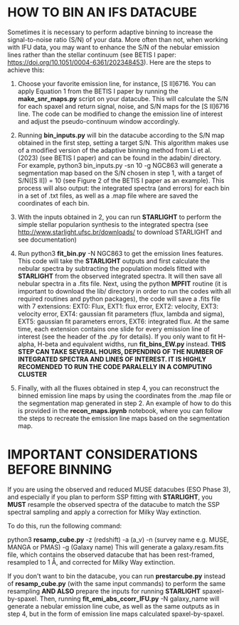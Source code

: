 # HOW TO BIN AN IFS DATACUBE


Sometimes it is necessary to perform adaptive binning to increase the signal-to-noise ratio (S/N) of your data. 
More often than not, when working with IFU data, you may want to enhance the S/N of the nebular emission lines rather than the stellar continuum 
(see BETIS I paper: https://doi.org/10.1051/0004-6361/202348453). Here are the steps to achieve this:

1. Choose your favorite emission line, for instance, [S II]6716. You can apply Equation 1 from the BETIS I paper by running the **make_snr_maps.py** script on your datacube. This will calculate the S/N for each spaxel and return signal, noise, and S/N maps for the [S II]6716 line. The code can be modified to change the emission line of interest and adjust the pseudo-continuum window accordingly.

2. Running **bin_inputs.py** will bin the datacube according to the S/N map obtained in the first step, setting a target S/N. This algorithm makes use of a modified version of the adaptive binning method from Li et al. (2023) (see BETIS I paper) and can be found in the adabin/ directory. For example, python3 bin_inputs.py -sn 10 -g NGC863 will generate a segmentation map based on the S/N chosen in step 1, with a target of S/N([S II]) = 10 (see Figure 2 of the BETIS I paper as an example). This process will also output: the integrated spectra (and errors) for each bin in a set of .txt files, as well as a .map file where are saved the coordinates of each bin.

3. With the inputs obtained in 2, you can run **STARLIGHT** to perform the simple stellar popularion synthesis to the integrated spectra (see http://www.starlight.ufsc.br/downloads/ to download STARLIGHT and see documentation)

4. Run python3 **fit_bin.py** -N NGC863 to get the emission lines features. This code will take the **STARLIGHT** outputs and first calculate the nebular spectra by subtracting the population models fitted with **STARLIGHT** from the observed integrated spectra. It will then save all nebular spectra in a .fits file. Next, using the python **MPFIT** routine (it is important to download the lib/ directory in order to run the codes with all required routines and python packages), the code will save a .fits file with 7 extensions: EXT0: Flux, EXT1: flux error, EXT2: velocity, EXT3: velocity error, EXT4: gaussian fit parameters (flux, lambda and sigma), EXT5: gaussian fit parameters errors, EXT6: integrated flux. At the same time, each extension contains one slide for every emission line of interest (see the header of the .py for details). If you only want to fit H-alpha, H-beta and equivalent  widths, run **fit_bins_EW.py** instead. **THIS STEP CAN TAKE SEVERAL HOURS, DEPENDING OF THE NUMBER OF INTEGRATED SPECTRA AND LINES OF INTEREST. IT IS HIGHLY RECOMENDED TO RUN THE CODE PARALELLY IN A COMPUTING CLUSTER**


5. Finally, with all the fluxes obtained in step 4, you can reconstruct the binned emission line maps by using the coordinates from the .map file or the segmentation map generated in step 2. An example of how to do this is provided in the **recon_maps.ipynb** notebook, where you can follow the steps to recreate the emission line maps based on the segmentation map.

# IMPORTANT CONSIDERATIONS BEFORE BINNING

If you are using the observed and reduced MUSE datacubes (ESO Phase 3), and especially if you plan to perform SSP fitting with **STARLIGHT**, you **MUST** resample the observed spectra of the datacube to match the SSP spectral sampling and apply a correction for Milky Way extinction.

To do this, run the following command:

python3 **resamp_cube.py** -z (redshift) -a (a_v) -n (survey name e.g. MUSE, MANGA or PMAS) -g (Galaxy name)
This will generate a galaxy.resam.fits file, which contains the observed datacube that has been rest-framed, resampled to 1 Å, and corrected for Milky Way extinction.

If you don't want to bin the datacube, you can run **prestarcube.py** instead of **resamp_cube.py** (with the same input commands) to perform the same resampling **AND ALSO** prepare the inputs for running **STARLIGHT** spaxel-by-spaxel. Then, running **fit_emi_abs_ccorr_IFU.py** -N galaxy_name will generate a nebular emission line cube, as well as the same outputs as in step 4, but in the form of emission line maps calculated spaxel-by-spaxel.
